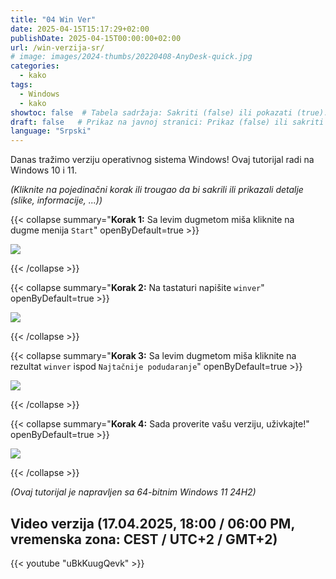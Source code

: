 ```yaml
---
title: "04 Win Ver"
date: 2025-04-15T15:17:29+02:00
publishDate: 2025-04-15T00:00:00+02:00
url: /win-verzija-sr/
# image: images/2024-thumbs/20220408-AnyDesk-quick.jpg
categories: 
  - kako
tags: 
  - Windows
  - kako
showtoc: false  # Tabela sadržaja: Sakriti (false) ili pokazati (true).
draft: false   # Prikaz na javnoj stranici: Prikaz (false) ili sakriti (true).
language: "Srpski"
---
```


Danas tražimo verziju operativnog sistema Windows! Ovaj tutorijal radi na Windows 10 i 11.

*(Kliknite na pojedinačni korak ili trougao da bi sakrili ili prikazali detalje (slike, informacije, ...))*

{{< collapse summary="**Korak 1:** Sa levim dugmetom miša kliknite na dugme menija `Start`" openByDefault=true >}}

   ![](/images/other/Win11_start_btn.jpeg)

{{< /collapse >}}

{{< collapse summary="**Korak 2:** Na tastaturi napišite `winver`" openByDefault=true >}}

   ![](/images/other/Win11_sr_start_trazi_winver.jpeg)

{{< /collapse >}}

{{< collapse summary="**Korak 3:** Sa levim dugmetom miša kliknite na rezultat `winver` ispod `Najtačnije podudaranje`" openByDefault=true >}}

   ![](/images/other/Win11_sr_start_trazi_winver_rezultat.jpeg)

{{< /collapse >}}

{{< collapse summary="**Korak 4:** Sada proverite vašu verziju, uživkajte!" openByDefault=true >}}

   ![](/images/other/Win11_sr_osnovni_podaci_prozor.jpeg)

{{< /collapse >}}

*(Ovaj tutorijal je napravljen sa 64-bitnim Windows 11 24H2)*

## Video verzija (17.04.2025, 18:00 / 06:00 PM, vremenska zona: CEST / UTC+2 / GMT+2)

{{< youtube "uBkKuugQevk" >}}